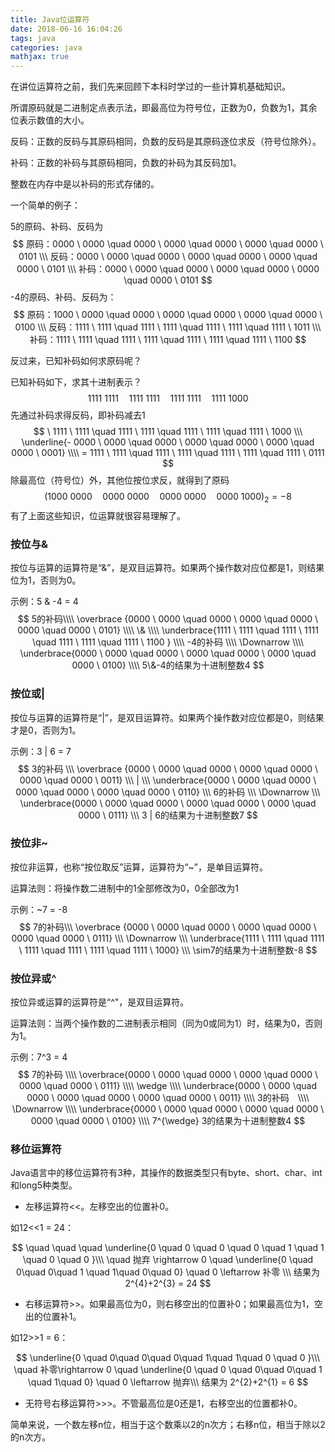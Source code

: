 ```yaml
---
title: Java位运算符
date: 2018-06-16 16:04:26
tags: java
categories: java
mathjax: true
---
```


在讲位运算符之前，我们先来回顾下本科时学过的一些计算机基础知识。

所谓原码就是二进制定点表示法，即最高位为符号位，正数为0，负数为1，其余位表示数值的大小。

反码：正数的反码与其原码相同，负数的反码是其原码逐位求反（符号位除外）。

补码：正数的补码与其原码相同，负数的补码为其反码加1。

整数在内存中是以补码的形式存储的。

<!--more-->

一个简单的例子：

5的原码、补码、反码为
$$
原码：0000 \ 0000 \quad 0000 \ 0000 \quad  0000 \ 0000 \quad 0000 \ 0101 \\\
反码：0000 \ 0000 \quad 0000 \ 0000 \quad  0000 \ 0000 \quad 0000 \ 0101 \\\
补码：0000 \ 0000 \quad 0000 \ 0000 \quad  0000 \ 0000 \quad 0000 \ 0101
$$
-4的原码、补码、反码为：
$$
原码：1000 \ 0000 \quad  0000 \  0000 \quad   0000 \  0000 \quad  0000 \ 0100 \\\
反码：1111 \ 1111 \quad 1111 \ 1111 \quad  1111 \ 1111 \quad 1111 \ 1011 \\\
补码：1111 \ 1111 \quad 1111 \ 1111 \quad  1111 \ 1111 \quad 1111 \ 1100
$$

反过来，已知补码如何求原码呢？

已知补码如下，求其十进制表示？
$$
1111 \ 1111  \quad 1111  \ 1111  \quad 1111  \ 1111  \quad 1111  \ 1000
$$
先通过补码求得反码，即补码减去1
$$
\ 1111 \ 1111  \quad 1111  \ 1111  \quad 1111  \ 1111  \quad 1111  \ 1000 \\\
\underline{- 0000 \ 0000  \quad 0000  \ 0000  \quad 0000  \ 0000  \quad 0000  \ 0001} \\\\
= 1111 \ 1111  \quad 1111  \ 1111  \quad 1111  \ 1111  \quad 1111  \ 0111
$$
除最高位（符号位）外，其他位按位求反，就得到了原码
$$
(1000 \ 0000  \quad 0000  \ 0000  \quad 0000  \ 0000  \quad 0000  \ 1000)_2 = -8
$$
有了上面这些知识，位运算就很容易理解了。
### 按位与&

按位与运算的运算符是“&”，是双目运算符。如果两个操作数对应位都是1，则结果位为1，否则为0。

示例：5 & -4 = 4
$$
5的补码\\\\
\overbrace  {0000 \ 0000 \quad 0000 \ 0000 \quad  0000 \ 0000 \quad 0000 \ 0101} \\\\
\& \\\\
\underbrace{1111 \ 1111 \quad 1111 \ 1111 \quad  1111 \ 1111 \quad 1111 \ 1100 } \\\\
-4的补码 \\\\
\Downarrow \\\\
\underbrace{0000 \ 0000 \quad 0000 \ 0000 \quad  0000 \ 0000 \quad 0000 \ 0100} \\\\
5\&-4的结果为十进制整数4
$$

### 按位或|

按位与运算的运算符是“|”，是双目运算符。如果两个操作数对应位都是0，则结果才是0，否则为1。

示例：3 | 6 = 7
$$
3的补码 \\\
\overbrace  {0000 \ 0000 \quad 0000 \ 0000 \quad  0000 \ 0000 \quad 0000 \ 0011} \\\
| \\\
\underbrace{0000 \ 0000 \quad 0000 \ 0000 \quad  0000 \ 0000 \quad 0000 \ 0110} \\\
6的补码  \\\
\Downarrow \\\
\underbrace{0000 \ 0000 \quad 0000 \ 0000 \quad  0000 \ 0000 \quad 0000 \ 0111} \\\
3 | 6的结果为十进制整数7
$$

### 按位非~

按位非运算，也称“按位取反”运算，运算符为“~”，是单目运算符。

运算法则：将操作数二进制中的1全部修改为0，0全部改为1

示例：~7 = -8
$$
7的补码\\\
\overbrace  {0000 \ 0000 \quad 0000 \ 0000 \quad  0000 \ 0000 \quad 0000 \ 0111} \\\
\Downarrow \\\
\underbrace{1111 \ 1111  \quad 1111  \ 1111  \quad 1111  \ 1111  \quad 1111  \ 1000} \\\
\sim7的结果为十进制整数-8
$$

### 按位异或^

按位异或运算的运算符是“^"，是双目运算符。

运算法则：当两个操作数的二进制表示相同（同为0或同为1）时，结果为0，否则为1。

示例：7^3 = 4
$$
7的补码 \\\\
\overbrace{0000 \ 0000 \quad 0000 \ 0000 \quad  0000 \ 0000 \quad 0000 \ 0111} \\\\
 \wedge \\\\
\underbrace{0000 \ 0000 \quad 0000 \ 0000 \quad  0000 \ 0000 \quad 0000 \ 0011} \\\\
3的补码　\\\\
\Downarrow \\\\
\underbrace{0000 \ 0000 \quad 0000 \ 0000 \quad  0000 \ 0000 \quad 0000 \ 0100} \\\\
7^{\wedge} 3的结果为十进制整数4
$$

### 移位运算符

Java语言中的移位运算符有3种，其操作的数据类型只有byte、short、char、int和long5种类型。

* 左移运算符<<。左移空出的位置补0。

如12<<1 = 24：

$$
\quad \quad \quad \underline{0 \quad  0 \quad  0 \quad  0 \quad  1 \quad  1 \quad  0 \quad  0 }\\\
\quad 抛弃 \rightarrow  0 \quad  \underline{0 \quad  0\quad  0\quad  1 \quad   1\quad  0\quad  0} \quad  0 \leftarrow 补零 \\\
结果为 2^{4}+2^{3} = 24
$$

* 右移运算符>>。如果最高位为0，则右移空出的位置补0；如果最高位为1，空出的位置补1。

如12>>1 = 6：

$$
\underline{0 \quad  0\quad  0\quad  0\quad  1\quad  1\quad  0 \quad  0 }\\\
\quad 补零\rightarrow  0 \quad  \underline{0 \quad  0 \quad 0\quad  0\quad  1 \quad   1\quad  0}  \quad 0 \leftarrow 抛弃\\\
结果为 2^{2}+2^{1} = 6
$$

* 无符号右移运算符>>>。不管最高位是0还是1，右移空出的位置都补0。

简单来说，一个数左移n位，相当于这个数乘以2的n次方；右移n位，相当于除以2的n次方。

